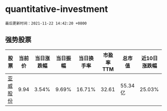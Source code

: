 # quantitative-investment

`最后更新时间：2021-11-22 14:42:20 +0800`

## 强势股票

|股票|当前价|当日涨跌幅|当日振幅|当日换手率|市盈率TTM|总市值|近10日涨跌幅|
|----|----|----|----|----|----|----|----|
|[亚威股份](https://xueqiu.com/S/SZ002559)|9.94|3.54%|9.69%|16.71%|32.61|55.34亿|25.03%|
